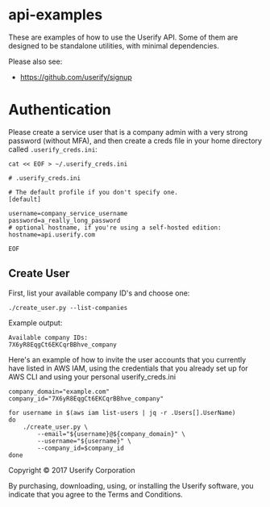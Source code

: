 # api-examples

These are examples of how to use the Userify API. Some of them are designed to be standalone utilities, with minimal dependencies.

Please also see:

*   https://github.com/userify/signup


# Authentication

Please create a service user that is a company admin with a very strong password (without MFA), and then create a creds file in your home directory called `.userify_creds.ini`:

    cat << EOF > ~/.userify_creds.ini

    # .userify_creds.ini 

    # The default profile if you don't specify one.
    [default]

    username=company_service_username
    password=a_really_long_password
    # optional hostname, if you're using a self-hosted edition:
    hostname=api.userify.com

    EOF



## Create User

First, list your available company ID's and choose one:

    ./create_user.py --list-companies

Example output:

    Available company IDs:
    7X6yR8EqgCt6EKCqrBBhve_company


Here's an example of how to invite the user accounts that you currently have listed in AWS IAM, using the credentials that you
already set up for AWS CLI and using your personal userify_creds.ini

    company_domain="example.com"
    company_id="7X6yR8EqgCt6EKCqrBBhve_company"

    for username in $(aws iam list-users | jq -r .Users[].UserName)
    do
        ./create_user.py \
            --email="${username}@${company_domain}" \
            --username="${username}" \
            --company_id=$company_id
    done


Copyright &copy; 2017 Userify Corporation

By purchasing, downloading, using, or installing the Userify software, you indicate that you agree to the Terms and Conditions.
